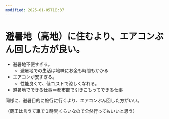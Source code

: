 ```yaml
---
modified: 2025-01-05T18:37
---
```

# 避暑地（高地）に住むより、エアコンぶん回した方が良い。

- 避暑地不便すぎる。
    - 避暑地での生活は地味にお金も時間もかかる
- エアコンが安すぎる。
    - 性能良くて、低コストで涼しくなれる。
- 避暑地でできる仕事＝都市部で引きこもってできる仕事

同様に、避暑目的に旅行に行くより、エアコンぶん回した方がいい。

（蔵王は言うて車で１時間くらいなので全然行ってもいいと思う）
